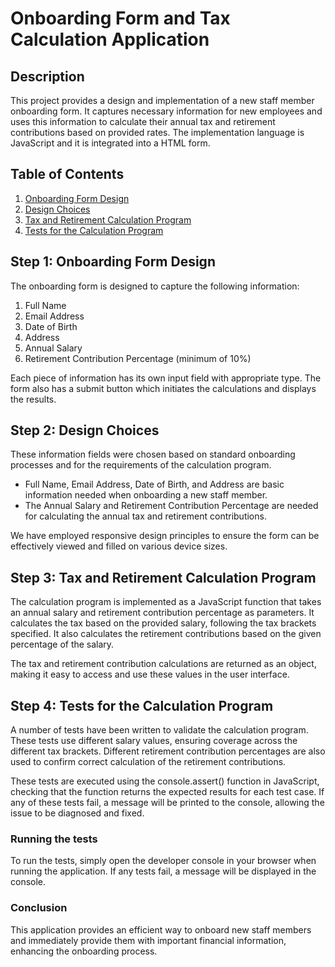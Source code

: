 # Onboarding Form and Tax Calculation Application 

## Description
This project provides a design and implementation of a new staff member onboarding form. It captures necessary information for new employees and uses this information to calculate their annual tax and retirement contributions based on provided rates. The implementation language is JavaScript and it is integrated into a HTML form. 

## Table of Contents
1. [Onboarding Form Design](#step-1-onboarding-form-design)
2. [Design Choices](#step-2-design-choices)
3. [Tax and Retirement Calculation Program](#step-3-tax-and-retirement-calculation-program)
4. [Tests for the Calculation Program](#step-4-tests-for-the-calculation-program)

## Step 1: Onboarding Form Design
The onboarding form is designed to capture the following information: 

1. Full Name
2. Email Address
3. Date of Birth
4. Address
5. Annual Salary
6. Retirement Contribution Percentage (minimum of 10%)

Each piece of information has its own input field with appropriate type. The form also has a submit button which initiates the calculations and displays the results. 

## Step 2: Design Choices
These information fields were chosen based on standard onboarding processes and for the requirements of the calculation program. 

- Full Name, Email Address, Date of Birth, and Address are basic information needed when onboarding a new staff member. 
- The Annual Salary and Retirement Contribution Percentage are needed for calculating the annual tax and retirement contributions. 

We have employed responsive design principles to ensure the form can be effectively viewed and filled on various device sizes. 

## Step 3: Tax and Retirement Calculation Program
The calculation program is implemented as a JavaScript function that takes an annual salary and retirement contribution percentage as parameters. It calculates the tax based on the provided salary, following the tax brackets specified. It also calculates the retirement contributions based on the given percentage of the salary.

The tax and retirement contribution calculations are returned as an object, making it easy to access and use these values in the user interface. 

## Step 4: Tests for the Calculation Program
A number of tests have been written to validate the calculation program. These tests use different salary values, ensuring coverage across the different tax brackets. Different retirement contribution percentages are also used to confirm correct calculation of the retirement contributions. 

These tests are executed using the console.assert() function in JavaScript, checking that the function returns the expected results for each test case. If any of these tests fail, a message will be printed to the console, allowing the issue to be diagnosed and fixed.

### Running the tests

To run the tests, simply open the developer console in your browser when running the application. If any tests fail, a message will be displayed in the console.

### Conclusion

This application provides an efficient way to onboard new staff members and immediately provide them with important financial information, enhancing the onboarding process.